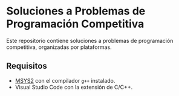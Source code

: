 # Soluciones a Problemas de Programación Competitiva

Este repositorio contiene soluciones a problemas de programación competitiva, organizadas por plataformas.

## Requisitos

- [MSYS2](https://www.msys2.org/) con el compilador `g++` instalado.
- Visual Studio Code con la extensión de C/C++.
